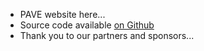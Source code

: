 - PAVE website here...
- Source code available [on Github](https://github.com/matsim-vsp/pave)
- Thank you to our partners and sponsors...
